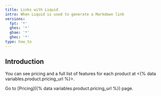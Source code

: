 ```yaml
---
title: Links with Liquid
intro: When Liquid is used to generate a Markdown link
versions:
  fpt: '*'
  ghes: '*'
  ghae: '*'
  ghec: '*'
type: how_to
---
```


## Introduction

You can see pricing and a full list of features for each product at <{% data variables.product.pricing_url %}>.

Go to [Pricing]({% data variables.product.pricing_url %}) page.
